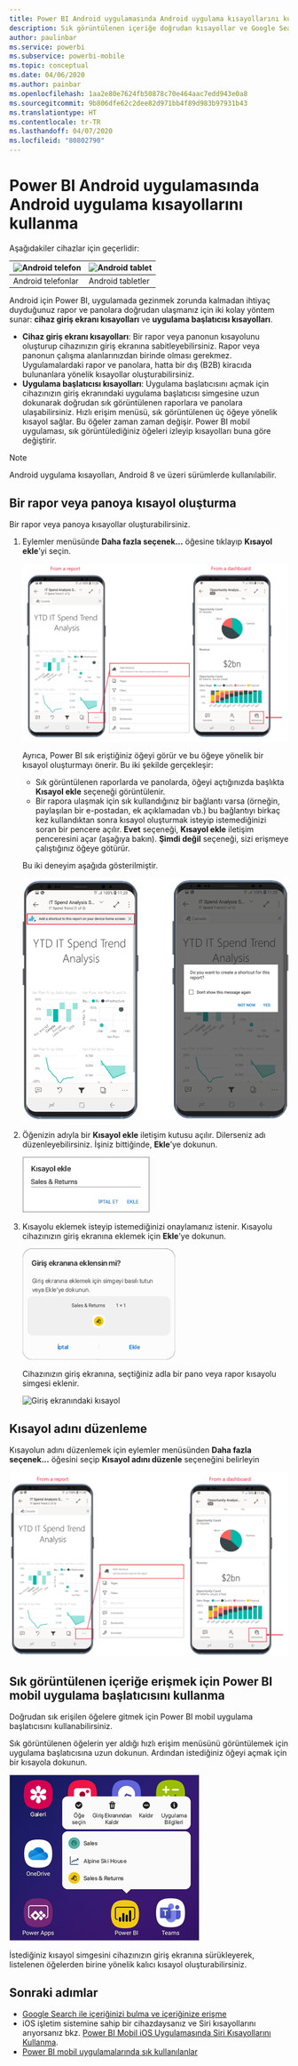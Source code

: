 ```yaml
---
title: Power BI Android uygulamasında Android uygulama kısayollarını kullanma
description: Sık görüntülenen içeriğe doğrudan kısayollar ve Google Search ile hızla erişme hakkında bilgi edinin.
author: paulinbar
ms.service: powerbi
ms.subservice: powerbi-mobile
ms.topic: conceptual
ms.date: 04/06/2020
ms.author: painbar
ms.openlocfilehash: 1aa2e80e7624fb50878c70e464aac7edd943e0a8
ms.sourcegitcommit: 9b806dfe62c2dee82d971bb4f89d983b97931b43
ms.translationtype: HT
ms.contentlocale: tr-TR
ms.lasthandoff: 04/07/2020
ms.locfileid: "80802790"
---
```

# <a name="use-android-app-shortcuts-in-the-power-bi-android-app"></a>Power BI Android uygulamasında Android uygulama kısayollarını kullanma

Aşağıdakiler cihazlar için geçerlidir:

| ![Android telefon](./media/mobile-app-quick-access-shortcuts/android-logo-40-px.png) | ![Android tablet](./media/mobile-app-quick-access-shortcuts/android-logo-40-px.png) |
|:--- |:--- |
| Android telefonlar |Android tabletler |

Android için Power BI, uygulamada gezinmek zorunda kalmadan ihtiyaç duyduğunuz rapor ve panolara doğrudan ulaşmanız için iki kolay yöntem sunar: **cihaz giriş ekranı kısayolları** ve **uygulama başlatıcısı kısayolları**.
 * **Cihaz giriş ekranı kısayolları**: Bir rapor veya panonun kısayolunu oluşturup cihazınızın giriş ekranına sabitleyebilirsiniz. Rapor veya panonun çalışma alanlarınızdan birinde olması gerekmez. Uygulamalardaki rapor ve panolara, hatta bir dış (B2B) kiracıda bulunanlara yönelik kısayollar oluşturabilirsiniz.
 * **Uygulama başlatıcısı kısayolları**: Uygulama başlatıcısını açmak için cihazınızın giriş ekranındaki uygulama başlatıcısı simgesine uzun dokunarak doğrudan sık görüntülenen raporlara ve panolara ulaşabilirsiniz. Hızlı erişim menüsü, sık görüntülenen üç öğeye yönelik kısayol sağlar. Bu öğeler zaman zaman değişir. Power BI mobil uygulaması, sık görüntülediğiniz öğeleri izleyip kısayolları buna göre değiştirir.

 >[!NOTE]
 >Android uygulama kısayolları, Android 8 ve üzeri sürümlerde kullanılabilir.

## <a name="create-a-shortcut-to-any-report-or-dashboard"></a>Bir rapor veya panoya kısayol oluşturma

Bir rapor veya panoya kısayollar oluşturabilirsiniz.

1. Eylemler menüsünde **Daha fazla seçenek...** öğesine tıklayıp **Kısayol ekle**’yi seçin.

   ![Eylem menüsünde kısayol ekle seçeneği](media/mobile-app-quick-access-shortcuts/mobile-add-shortcut-action-menu.png)

   Ayrıca, Power BI sık eriştiğiniz öğeyi görür ve bu öğeye yönelik bir kısayol oluşturmayı önerir. Bu iki şekilde gerçekleşir:
   * Sık görüntülenen raporlarda ve panolarda, öğeyi açtığınızda başlıkta **Kısayol ekle** seçeneği görüntülenir.
   * Bir rapora ulaşmak için sık kullandığınız bir bağlantı varsa (örneğin, paylaşılan bir e-postadan, ek açıklamadan vb.) bu bağlantıyı birkaç kez kullandıktan sonra kısayol oluşturmak isteyip istemediğinizi soran bir pencere açılır. **Evet** seçeneği, **Kısayol ekle** iletişim penceresini açar (aşağıya bakın). **Şimdi değil** seçeneği, sizi erişmeye çalıştığınız öğeye götürür.
   
   Bu iki deneyim aşağıda gösterilmiştir.

   ![Başlıktaki kısayol ekle seçeneği](media/mobile-app-quick-access-shortcuts/mobile-add-shortcut-banner.png)


 1. Öğenizin adıyla bir **Kısayol ekle** iletişim kutusu açılır. Dilerseniz adı düzenleyebilirsiniz. İşiniz bittiğinde, **Ekle**’ye dokunun.

    ![Kısayol ekle iletişim kutusu](media/mobile-app-quick-access-shortcuts/mobile-add-shortcut-dialog.png)

1. Kısayolu eklemek isteyip istemediğinizi onaylamanız istenir. Kısayolu cihazınızın giriş ekranına eklemek için **Ekle**’ye dokunun.

   ![Kısayolu onaylama](media/mobile-app-quick-access-shortcuts/mobile-confirm-shortcut.png)

   Cihazınızın giriş ekranına, seçtiğiniz adla bir pano veya rapor kısayolu simgesi eklenir.

   ![Giriş ekranındaki kısayol](media/mobile-app-quick-access-shortcuts/mobile-shortcut-on-home-screen.png)

## <a name="edit-the-shortcut-name"></a>Kısayol adını düzenleme

Kısayolun adını düzenlemek için eylemler menüsünden **Daha fazla seçenek...** öğesini seçip **Kısayol adını düzenle** seçeneğini belirleyin

 ![Kısayol adını düzenle](media/mobile-app-quick-access-shortcuts/mobile-edit-shortcut.png)

## <a name="use-the-power-bi-mobile-app-launcher-to-access-frequently-viewed-content"></a>Sık görüntülenen içeriğe erişmek için Power BI mobil uygulama başlatıcısını kullanma

Doğrudan sık erişilen öğelere gitmek için Power BI mobil uygulama başlatıcısını kullanabilirsiniz.

Sık görüntülenen öğelerin yer aldığı hızlı erişim menüsünü görüntülemek için uygulama başlatıcısına uzun dokunun. Ardından istediğiniz öğeyi açmak için bir kısayola dokunun.

![Mobil uygulama başlatıcısının hızlı erişim menüsü](media/mobile-app-quick-access-shortcuts/mobile-shortcut-from-quick-access-menu.png)

İstediğiniz kısayol simgesini cihazınızın giriş ekranına sürükleyerek, listelenen öğelerden birine yönelik kalıcı kısayol oluşturabilirsiniz.

## <a name="next-steps"></a>Sonraki adımlar
* [Google Search ile içeriğinizi bulma ve içeriğinize erişme](mobile-app-find-access-google-search.md)
* iOS işletim sistemine sahip bir cihazdaysanız ve Siri kısayollarını arıyorsanız bkz. [Power BI Mobil iOS Uygulamasında Siri Kısayollarını Kullanma](mobile-apps-ios-siri-shortcuts.md).
* [Power BI mobil uygulamalarında sık kullanılanlar](mobile-apps-favorites.md)
